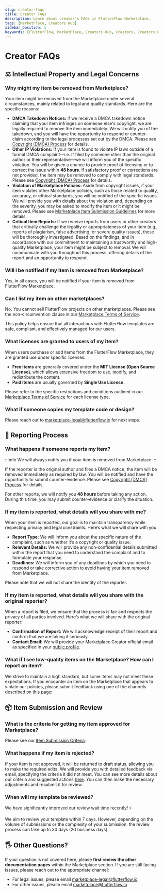 ```yaml
---
slug: creator-faqs
title: Creator FAQs
description: Learn about creator's FAQs in FlutterFlow Marketplace.
tags: [MarketPlace, Creators Hub]
sidebar_position: 5
keywords: [FlutterFlow, MarketPlace, Creators Hub, Creators, Creators FAQs]
---
```

# Creator FAQs

## ⚖️ Intellectual Property and Legal Concerns

### Why might my item be removed from Marketplace?

Your item might be removed from the Marketplace under several circumstances, mainly related to legal and quality standards. Here are the specific reasons:

- **DMCA Takedown Notices:** If we receive a DMCA takedown notice claiming that your item infringes on someone else's copyright, we are legally required to remove the item immediately. We will notify you of the takedown, and you will have the opportunity to respond or counter-claim according to the legal processes set out by the DMCA. Please see [Copyright (DMCA) Process](copyright-dmca-process.md) for details.
- **Other IP Violations:** If your item is found to violate IP laws outside of a formal DMCA complaint—i.e. if filed by someone other than the original author or their representative—we will inform you of the specific violation. You will be given a chance to provide proof of licensing or to correct the issue within **48 hours**. If satisfactory proof or corrections are not provided, the item may be removed to comply with legal standards. Please see [Copyright (DMCA) Process](copyright-dmca-process.md) for details.
- **Violation of Marketplace Policies:** Aside from copyright issues, if your item violates other Marketplace policies, such as those related to quality, accuracy, or ethical standards, you will be notified of the specific issues. We will provide you with details about the violation and, depending on the severity, you may be asked to modify the item or it might be removed. Please see [Marketplace Item Submission Guidelines](https://flutterflow.io/flutterflow-marketplace-item-submission-guidelines) for more details.
- **Critical Item Reports:** If we receive reports from users or other creators that critically challenge the legality or appropriateness of your item (e.g., reports of plagiarism, false advertising, or severe quality issues), these will be thoroughly investigated. Based on the findings, and in accordance with our commitment to maintaining a trustworthy and high-quality Marketplace, your item might be subject to removal. We will communicate with you throughout this process, offering details of the report and an opportunity to respond.

### Will I be notified if my item is removed from Marketplace?

Yes, in all cases, you will be notified if your item is removed from FlutterFlow Marketplace.

### Can I list my item on other marketplaces?

No. You cannot sell FlutterFlow projects on other marketplaces. Please see the non-circumvention clause in our [Marketplace Terms of Service](https://flutterflow.io/tos-marketplace).

This policy helps ensure that all interactions with FlutterFlow templates are safe, compliant, and effectively managed for our users.

### What licenses are granted to users of my item?

When users purchase or add items from the FlutterFlow Marketplace, they are granted use under specific licenses:

- **Free items** are generally covered under the **MIT License (Open Source License)**, which allows extensive freedom to use, modify, and redistribute the content.
- **Paid items** are usually governed by **Single Use License.**

Please refer to the specific restrictions and conditions outlined in our [Marketplace Terms of Service](https://flutterflow.io/tos-marketplace) for each license type.

### What if someone copies my template code or design?

Please reach out to [marketplace-legal@flutterflow.io](mailto:marketplace-legal@flutterflow.io) for next steps.

## 🚨 Reporting Process

### What happens if someone reports my item?

:::info
We will always notify you if your item is removed from Marketplace.
:::

If the reporter is the original author and files a DMCA notice, the item will be removed immediately as required by law. You will be notified and have the opportunity to submit counter-evidence. Please see [Copyright (DMCA) Process](copyright-dmca-process.md) for details.

For other reports, we will notify you **48 hours** before taking any action. During this time, you may submit counter-evidence or clarify the situation.

### If my item is reported, what details will you share with me?

When your item is reported, our goal is to maintain transparency while respecting privacy and legal constraints. Here’s what we will share with you:

- **Report Type:** We will inform you about the specific nature of the complaint, such as whether it’s a copyright or quality issue.
- **Relevant Details:** We will provide any non-confidential details submitted within the report that you need to understand the complaint and to formulate your response.
- **Deadlines:** We will inform you of any deadlines by which you need to respond or take corrective action to avoid having your item removed from Marketplace.

Please note that we will not share the identity of the reporter.

### If my item is reported, what details will you share with the original reporter?

When a report is filed, we ensure that the process is fair and respects the privacy of all parties involved. Here’s what we will share with the original reporter:

- **Confirmation of Report:** We will acknowledge receipt of their report and confirm that we are taking it seriously.
- **Contact Email:** We will provide your Marketplace Creator official email as specified in your [public profile](https://marketplace.flutterflow.io/profile).

### What if I see low-quality items on the Marketplace? How can I report an item?

We strive to maintain a high standard, but some items may not meet these expectations. If you encounter an item on the Marketplace that appears to violate our policies, please submit feedback using one of the channels described on [this page](../submit-feedback.md):

## 📦 Item Submission and Review

### What is the criteria for getting my item approved for Marketplace?

Please see our [Item Submission Criteria](submission-criteria.md).

### What happens if my item is rejected?

If your item is not approved, it will be returned to draft status, allowing you to make the required edits. We will provide you with detailed feedback via email, specifying the criteria it did not meet. You can see more details about our criteria and suggested actions [here](submission-criteria.md). You can then make the necessary adjustments and resubmit it for review.

### When will my template be reviewed?

We have significantly improved our review wait time recently! ⚡

We aim to review your template within 7 days. However, depending on the volume of submissions or the complexity of your submission, the review process can take up to 30 days (20 business days).

## 🖐️ Other Questions?

If your question is not covered here, please **first review the other documentation pages** within the Marketplace section. If you are still facing issues, please reach out to the appropriate channel:

- For legal issues, please email [marketplace-legal@flutterflow.io](mailto:marketplace-legal@flutterflow.io)
- For other issues, please email [marketplace@flutterflow.io](mailto:marketplace@flutterflow.io)